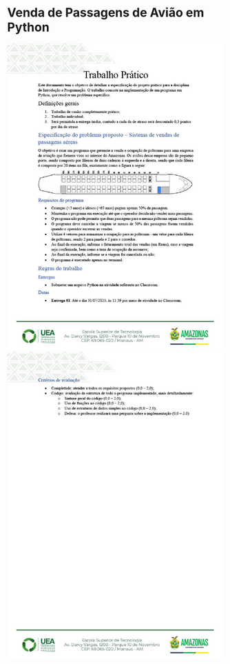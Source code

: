# Venda de Passagens de Avião em Python
<img src="images/instrucoes-1.jpg"></img>
<img src="images/instrucoes-2.jpg"></img>